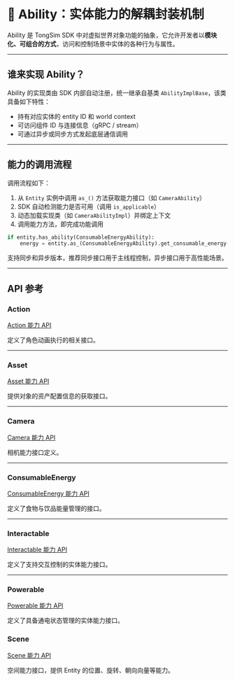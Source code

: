 # 🧩 Ability：实体能力的解耦封装机制

Ability 是 TongSim SDK 中对虚拟世界对象功能的抽象，它允许开发者以**模块化、可组合的方式**，访问和控制场景中实体的各种行为与属性。

---

## 谁来实现 Ability？

Ability 的实现类由 SDK 内部自动注册，统一继承自基类 `AbilityImplBase`，该类具备如下特性：

- 持有对应实体的 entity ID 和 world context
- 可访问组件 ID 与连接信息（gRPC / stream）
- 可通过异步或同步方式发起底层通信调用

---

## 能力的调用流程

调用流程如下：

1. 从 `Entity` 实例中调用 `as_()` 方法获取能力接口（如 `CameraAbility`）
2. SDK 自动检测能力是否可用（调用 `is_applicable`）
3. 动态加载实现类（如 `CameraAbilityImpl`）并绑定上下文
4. 调用能力方法，即完成功能调用

```python
if entity.has_ability(ConsumableEnergyAbility):
    energy = entity.as_(ConsumableEnergyAbility).get_consumable_energy()
```

支持同步和异步版本，推荐同步接口用于主线程控制，异步接口用于高性能场景。

---

## API 参考

### Action

[Action 能力 API](../api/ability_action.md)

定义了角色动画执行的相关接口。

---

### Asset

[Asset 能力 API](../api/ability_asset.md)

提供对象的资产配置信息的获取接口。

---

### Camera

[Camera 能力 API](../api/ability_camera.md)

相机能力接口定义。

---

### ConsumableEnergy

[ConsumableEnergy 能力 API](../api/ability_consumable_energy.md)

定义了食物与饮品能量管理的接口。

---

### Interactable

[Interactable 能力 API](../api/ability_interactable.md)

定义了支持交互控制的实体能力接口。

---

### Powerable

[Powerable 能力 API](../api/ability_powerable.md)

定义了具备通电状态管理的实体能力接口。


### Scene

[Scene 能力 API](../api/ability_scene.md)

空间能力接口，提供 Entity 的位置、旋转、朝向向量等能力。
